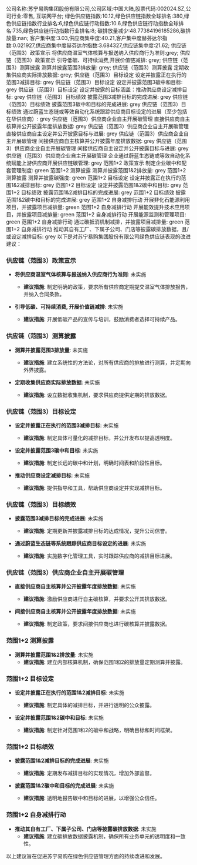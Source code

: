 公司名称:苏宁易购集团股份有限公司,公司区域:中国大陆,股票代码:002024.SZ,公司行业:零售, 互联网平台;        绿色供应链指数:10.12,绿色供应链指数全球排名:380,绿色供应链指数行业排名:6,绿色供应链行动指数:10.6,绿色供应链行动指数全球排名:735,绿色供应链行动指数行业排名:8;        碳排放量减少:48.77384196185286,碳排放量:nan;        客户集中度:3.03,供应商集中度:40.21,客户集中度赫芬达尔指数:0.021927,供应商集中度赫芬达尔指数:3.684327,供应链集中度:21.62;        供应链（范围3）政策宣示 将供应商温室气体核算与报送纳入供应商行为准则:grey;        供应链（范围3）政策宣示 引导低碳、可持续消费,开展价值链减排: grey;        供应链（范围3）测算披露 测算并披露范围3排放量: grey;        供应链（范围3）测算披露 定期收集供应商实际排放数据: grey;        供应链（范围3）目标设定 设定并披露正在执行的范围3减排目标: grey        供应链（范围3）目标设定 设定并披露范围3碳中和目标: grey        供应链（范围3）目标设定 设定并披露的目标涵盖：推动供应商设定减排目标: grey        供应链（范围3）目标绩效 披露范围3减排目标的完成进展: grey        供应链（范围3）目标绩效 披露范围3碳中和目标的完成进展: grey        供应链（范围3）目标绩效 通过蔚蓝生态链或等效自动化系统跟踪供应商目标设定的进展（至少包括在华供应商）: grey        供应链（范围3）供应商企业自主开展碳管理 直接供应商自主核算并公开披露年度排放数据: grey        供应链（范围3）供应商企业自主开展碳管理 直接供应商自主设定并公开披露目标与进展: grey        供应链（范围3）供应商企业自主开展碳管理 间接供应商自主核算并公开披露年度排放数据: grey        供应链（范围3）供应商企业自主开展碳管理 间接供应商自主设定并公开披露目标与进展: grey        供应链（范围3）供应商企业自主开展碳管理 企业通过蔚蓝生态链或等效自动化系统赋能上游供应商开展供应链碳管理: grey        范围1+2 政策宣示 制定企业碳中和配套管理制度: green        范围1+2 测算披露 测算并披露范围1&2排放量: grey        范围1+2 测算披露 测算并披露碳强度: green        范围1+2 目标设定 设定并披露正在执行的范围1&2减排目标: grey        范围1+2 目标设定 设定并披露范围1&2碳中和目标: grey        范围1+2 目标绩效 披露范围1&2减排目标的完成进展: grey        范围1+2 目标绩效 披露范围1&2碳中和目标的完成进展: grey        范围1+2 自身减排行动 开展非化石能源利用项目，并披露项目减排量: green        范围1+2 自身减排行动 开展能效提升技术应用项目，并披露项目减排量: green        范围1+2 自身减排行动 开展能源监测和管理项目: green        范围1+2 自身减排行动 通过碳抵消机制减排，并披露项目减排量: green        范围1+2 自身减排行动 推动其自有工厂、下属子公司、门店等披露碳排放数据，且/或设定减排目标: grey
以下是对苏宁易购集团股份有限公司绿色供应链表现的改进建议：

### 供应链（范围3）政策宣示
- **将供应商温室气体核算与报送纳入供应商行为准则**: 未实施
  - **建议措施**: 制定明确的政策，要求所有供应商定期提交温室气体排放报告，并纳入合同条款。

- **引导低碳、可持续消费, 开展价值链减排**: 未实施
  - **建议措施**: 开展低碳产品的宣传与培训，鼓励消费者选择可持续产品。

### 供应链（范围3）测算披露
- **测算并披露范围3排放量**: 未实施
  - **建议措施**: 建立系统性的方法论，对所有供应商的排放进行测算，并定期向外界披露。

- **定期收集供应商实际排放数据**: 未实施
  - **建议措施**: 设立数据收集机制，要求供应商提供定期的排放数据。

### 供应链（范围3）目标设定
- **设定并披露正在执行的范围3减排目标**: 未实施
  - **建议措施**: 制定具体可量化的减排目标，并公开发布以提高透明度。

- **设定并披露范围3碳中和目标**: 未实施
  - **建议措施**: 制定长远的碳中和计划，明确时间表和阶段性目标。

- **推动供应商设定减排目标**: 未实施
  - **建议措施**: 提供指导和工具，帮助供应商设定并实现减排目标。

### 供应链（范围3）目标绩效
- **披露范围3减排目标的完成进展**: 未实施
  - **建议措施**: 定期更新并披露减排目标的达成情况，提升公司信誉。

- **通过蔚蓝生态链等系统跟踪供应商目标设定的进展**: 未实施
  - **建议措施**: 实施数字化管理工具，实时跟踪供应商的减排目标进展。

### 供应链（范围3）供应商企业自主开展碳管理
- **直接供应商自主核算并公开披露年度排放数据**: 未实施
  - **建议措施**: 激励供应商进行自主碳核算，并要求公开其排放数据。

- **间接供应商自主核算并公开披露年度排放数据**: 未实施
  - **建议措施**: 制定政策，要求间接供应商也进行碳核算并披露数据。

### 范围1+2 测算披露
- **测算并披露范围1&2排放量**: 未实施
  - **建议措施**: 建立内部核算机制，确保范围1和2的排放量定期测算并披露。

### 范围1+2 目标设定
- **设定并披露正在执行的范围1&2减排目标**: 未实施
  - **建议措施**: 制定具体的减排目标，并进行透明的公众披露。

- **设定并披露范围1&2碳中和目标**: 未实施
  - **建议措施**: 制定针对范围1和2的碳中和战略，明确目标和时间框架。

### 范围1+2 目标绩效
- **披露范围1&2减排目标的完成进展**: 未实施
  - **建议措施**: 定期发布减排目标的实现情况，增加外部监督。

- **披露范围1&2碳中和目标的完成进展**: 未实施
  - **建议措施**: 透明地报告碳中和目标的进展，以增强公众信任。

### 范围1+2 自身减排行动
- **推动其自有工厂、下属子公司、门店等披露碳排放数据**: 未实施
  - **建议措施**: 建立碳排放数据披露机制，确保所有业务单元的透明度和一致性。

以上建议旨在促进苏宁易购在绿色供应链管理方面的持续改进和发展。